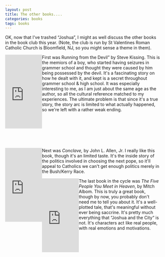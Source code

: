 ```yaml
---
layout: post
title: The other books....
categories: books
tags: books
---
```

<P>OK, now that I've trashed &#8220;Joshua&#8221;, I might as well discuss the other books in the book club this year.  (Note, the club is run by St Valentines Roman Catholic Church is Bloomfield, NJ, so you might sense a theme in them).</P>
<P><IFRAME style="FLOAT: left" marginWidth=0 marginHeight=0 src="http://rcm.amazon.com/e/cm?o=1&amp;l=as1&amp;f=ifr&amp;t=njtheatercom-20&amp;dev-t=D68HUNXKLHS4J&amp;p=8&amp;asins=0824521056&amp;IS2=1&amp;lt1=_blank" frameBorder=0 width=120 scrolling=no height=240><MAP NAME="boxmap-p8"><AREA SHAPE="RECT" COORDS="14, 200, 103, 207" HREF="http://rcm.amazon.com/e/cm/privacy-policy.html o=1" ><AREA COORDS="0,0,10000,10000" HREF="http://www.amazon.com/exec/obidos/redirect-home/njtheatercom-20" ></MAP><img src="http://rcm-images.amazon.com/images/G/01/rcm/120x240.gif" width="120" height="240" border="0" usemap="#boxmap-p8" alt="Shop at Amazon.com"></IFRAME>First was Running from the Devil&#8221; by Steve Kissing.  This is the memiors of a boy, who started having seizures in grammer school and thought they were caused by him being possessed by the devil.  It's a fascinating story on how he dealt with it, and kept is a secret throughout grammer school &amp; high school.  It was especially interesting to me, as I am just about the same age as the author, so all the cultural reference matched to my experiences.  The ultimate problem is that since it's a true story, the story arc is limited to what actually happened, so we're left with a rather weak ending.  <BR><BR><BR><BR><BR><BR><BR></P><IFRAME style="FLOAT: left" marginWidth=0 marginHeight=0 src="http://rcm.amazon.com/e/cm?o=1&amp;l=as1&amp;f=ifr&amp;t=njtheatercom-20&amp;dev-t=D68HUNXKLHS4J&amp;p=8&amp;asins=0385504535&amp;IS2=1&amp;lt1=_blank" frameBorder=0 width=120 scrolling=no height=240><MAP NAME="boxmap-p8"><AREA SHAPE="RECT" COORDS="14, 200, 103, 207" HREF="http://rcm.amazon.com/e/cm/privacy-policy.html o=1" ><AREA COORDS="0,0,10000,10000" HREF="http://www.amazon.com/exec/obidos/redirect-home/njtheatercom-20" ></MAP><img src="http://rcm-images.amazon.com/images/G/01/rcm/120x240.gif" width="120" height="240" border="0" usemap="#boxmap-p8" alt="Shop at Amazon.com"></IFRAME>
<P> Next was <EM>Conclave, </EM>by John L. Allen, Jr.  I really like this book, though it's an limited taste.  It's the inside story of the politics involved in choosing the next pope, so it'll appeal to Catholics we can't get enough politics merely in the Bush/Kerry Race.</P>
<P> </P>
<P> </P>
<P> </P>
<P> </P>
<P> </P>
<P><IFRAME style="FLOAT: left" marginWidth=0 marginHeight=0 src="http://rcm.amazon.com/e/cm?o=1&amp;l=as1&amp;f=ifr&amp;t=njtheatercom-20&amp;dev-t=D68HUNXKLHS4J&amp;p=8&amp;asins=0786868716&amp;IS2=1&amp;lt1=_blank" frameBorder=0 width=120 scrolling=no height=240><MAP NAME="boxmap-p8"><AREA SHAPE="RECT" COORDS="14, 200, 103, 207" HREF="http://rcm.amazon.com/e/cm/privacy-policy.html o=1" ><AREA COORDS="0,0,10000,10000" HREF="http://www.amazon.com/exec/obidos/redirect-home/njtheatercom-20" ></MAP><img src="http://rcm-images.amazon.com/images/G/01/rcm/120x240.gif" width="120" height="240" border="0" usemap="#boxmap-p8" alt="Shop at Amazon.com"></IFRAME>The last book in the cycle was <EM>The Five People You Meet in Heaven</EM>, by Mitch Albom. This is truly a great book, though by now, you probably don't need me to tell you about it.   It's a well-plotted tale, that's meaningful without ever being saccrine.  It's pretty much everything that &#8220;Joshua and the City&#8220; is not.  It's characters act like real people, with real emotions and motivations. </P>
<P> </P>